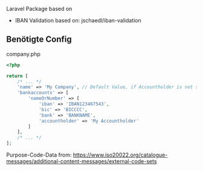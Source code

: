 Laravel Package based on 

* IBAN Validation based on: jschaedl/iban-validation

## Benötigte Config
company.php

```php
<?php

return [
    /* ... */
    'name' => 'My Company', // Default Value, if Accountholder is not set
    'bankaccounts' => [
        'nameOrNumber' => [
            'iban' => 'IBAN123467543',
            'bic' => 'BICCCC',
            'bank' => 'BANKNAME',
            'accountholder' => 'My Accountholder'
        ]
    ],
    /* ... */
];
```

Purpose-Code-Data from: https://www.iso20022.org/catalogue-messages/additional-content-messages/external-code-sets